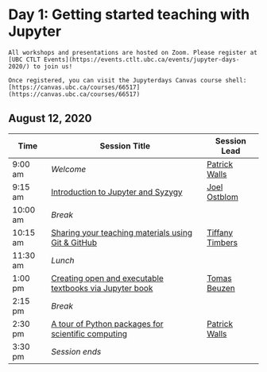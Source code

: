# Day 1: Getting started teaching with Jupyter

```{important}
All workshops and presentations are hosted on Zoom. Please register at [UBC CTLT Events](https://events.ctlt.ubc.ca/events/jupyter-days-2020/) to join us!

Once registered, you can visit the Jupyterdays Canvas course shell: [https://canvas.ubc.ca/courses/66517](https://canvas.ubc.ca/courses/66517)
```

## August 12, 2020

| Time | Session Title | Session Lead |
| -- | -- | -- |
| 9:00 am | *Welcome* | [Patrick Walls](speakers.html#patrick-walls) |
| 9:15 am | [Introduction to Jupyter and Syzygy](https://ubc-dsci.github.io/jupyterdays/sessions/ostblom/jupyterlab-intro.html) | [Joel Ostblom](speakers.html#joel-ostblom) |
| 10:00 am | *Break* | |
| 10:15 am | [Sharing your teaching materials using Git & GitHub](https://ubc-dsci.github.io/jupyterdays/sessions/timbers/sharing-materials-with-git/sharing-materials-with-git.html) | [Tiffany Timbers](speakers.html#tiffany-timbers) |
| 11:30 am | *Lunch* | |
| 1:00 pm | [Creating open and executable textbooks via Jupyter book](https://ubc-dsci.github.io/jupyterdays/sessions/beuzen/jupyter_book_tutorial.html) | [Tomas Beuzen](speakers.html#tomas-beuzen) |
| 2:15 pm | *Break* | |
| 2:30 pm | [A tour of Python packages for scientific computing](https://ubc-dsci.github.io/jupyterdays/sessions/walls/a_tour_of_python_packages_for_scientific_computing.html) | [Patrick Walls](speakers.html#patrick-walls) |
| 3:30 pm | *Session ends* | |
